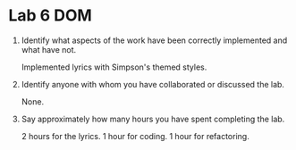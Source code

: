# Lab 6 DOM

1. Identify what aspects of the work have been correctly implemented and what have not.

   Implemented lyrics with Simpson's themed styles.

2. Identify anyone with whom you have collaborated or discussed the lab.

   None.

3. Say approximately how many hours you have spent completing the lab.

   2 hours for the lyrics. 1 hour for coding. 1 hour for refactoring.
